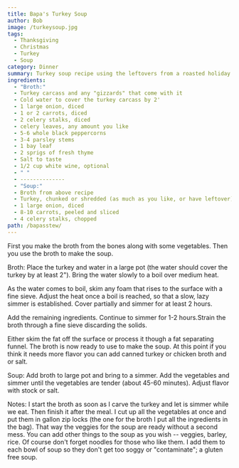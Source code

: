 ```yaml
---
title: Bapa's Turkey Soup
author: Bob
image: /turkeysoup.jpg
tags:
  - Thanksgiving
  - Christmas
  - Turkey
  - Soup
category: Dinner
summary: Turkey soup recipe using the leftovers from a roasted holiday turkey.
ingredients:
  - "Broth:"
  - Turkey carcass and any "gizzards" that come with it
  - Cold water to cover the turkey carcass by 2'
  - 1 large onion, diced
  - 1 or 2 carrots, diced
  - 2 celery stalks, diced
  - celery leaves, any amount you like
  - 5-6 whole black peppercorns
  - 3-4 parsley stems
  - 1 bay leaf
  - 2 sprigs of fresh thyme
  - Salt to taste
  - 1/2 cup white wine, optional
  - " "
  - --------------
  - "Soup:"
  - Broth from above recipe
  - Turkey, chunked or shredded (as much as you like, or have leftover)
  - 1 large onion, diced
  - 8-10 carrots, peeled and sliced
  - 4 celery stalks, chopped
path: /bapasstew/
---
```

First you make the broth from the bones along with some vegetables. Then you use the broth to make the soup.

Broth:
Place the turkey and water in a large pot (the water should cover the turkey by at least 2&quot;). Bring the water slowly to a boil over medium heat.

As the water comes to boil, skim any foam that rises to the surface with a fine sieve. Adjust the heat once a
boil is reached, so that a slow, lazy simmer is established. Cover partially and simmer for at least 2 hours.

Add the remaining ingredients. Continue to simmer for 1-2 hours.Strain the broth through a fine sieve discarding the solids.

Either skim the fat off the surface or process it though a fat separating funnel. The broth is now ready to use to
make the soup. At this point if you think it needs more flavor you can add canned turkey or chicken broth and
or salt.

Soup:
Add broth to large pot and bring to a simmer. Add the vegetables and simmer until the vegetables are tender (about 45-60 minutes). Adjust flavor with stock
or salt.

Notes: 
I start the broth as soon as I carve the turkey and let is simmer while we eat. Then finish it after the meal. I cut up all the vegetables at once and put them in gallon zip locks (the one for the broth I put all the ingredients in the bag). That way the veggies for the soup are ready without a second mess. You can add other things to the soup as you wish -- veggies, barley, rice. Of course don't forget noodles for those who like them. I add them to each bowl of soup so they don't get too soggy or "contaminate"; a gluten free soup.
